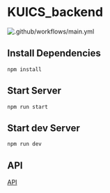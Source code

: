 # KUICS_backend

![.github/workflows/main.yml](https://github.com/KU-KUICS/KUICS_backend/workflows/.github/workflows/main.yml/badge.svg)

## Install Dependencies

```shell
npm install
```

## Start Server

```shell
npm run start
```

## Start dev Server

```shell
npm run dev
```

## API

[API](/docs/API.md)
